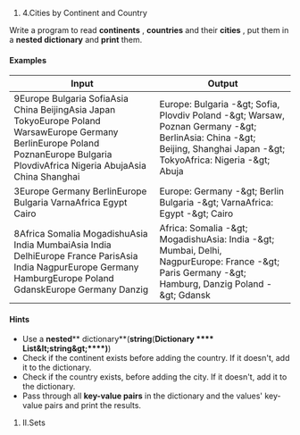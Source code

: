1. 4.Cities by Continent and Country

Write a program to read **continents** , **countries** and their **cities** , put them in a **nested dictionary** and **print** them.

#### Examples

| **Input** | **Output** |
| --- | --- |
| 9Europe Bulgaria SofiaAsia China BeijingAsia Japan TokyoEurope Poland WarsawEurope Germany BerlinEurope Poland PoznanEurope Bulgaria PlovdivAfrica Nigeria AbujaAsia China Shanghai | Europe:  Bulgaria -\&gt; Sofia, Plovdiv  Poland -\&gt; Warsaw, Poznan  Germany -\&gt; BerlinAsia:  China -\&gt; Beijing, Shanghai  Japan -\&gt; TokyoAfrica:  Nigeria -\&gt; Abuja |
| 3Europe Germany BerlinEurope Bulgaria VarnaAfrica Egypt Cairo | Europe:  Germany -\&gt; Berlin  Bulgaria -\&gt; VarnaAfrica:  Egypt -\&gt; Cairo |
| 8Africa Somalia MogadishuAsia India MumbaiAsia India DelhiEurope France ParisAsia India NagpurEurope Germany HamburgEurope Poland GdanskEurope Germany Danzig | Africa:  Somalia -\&gt; MogadishuAsia:  India -\&gt; Mumbai, Delhi, NagpurEurope:  France -\&gt; Paris  Germany -\&gt; Hamburg, Danzig  Poland -\&gt; Gdansk |

#### Hints

- Use a **nested**** dictionary**(**string**(**Dictionary **** List\&lt;string\&gt;****)**)
- Check if the continent exists before adding the country. If it doesn&#39;t, add it to the dictionary.
- Check if the country exists, before adding the city. If it doesn&#39;t, add it to the dictionary.
- Pass through all **key-value pairs** in the dictionary and the values&#39; key-value pairs and print the results.

1. II.Sets


